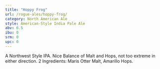 ```yaml
---
title: "Hoppy Frog"
url: /rogue-ales/hoppy-frog/
category: North American Ale
style: American-Style India Pale Ale
abv: 6.5
ibu: 0
srm: 0
upc: 0
---
```

A Northwest Style IPA. Nice Balance of Malt and Hops, not too extreme in either direction. 2 Ingredients: Maris Otter Malt, Amarillo Hops.
